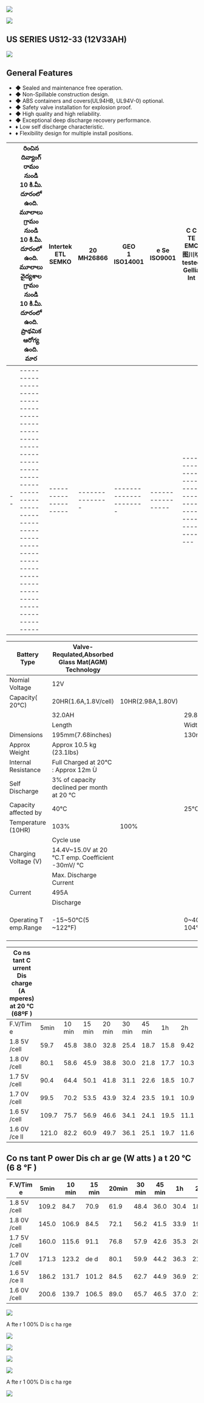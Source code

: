 ![](images/_page_0_Picture_0.jpeg)

![](images/_page_0_Picture_1.jpeg)

## US SERIES US12-33 (12V33AH)

![](images/_page_0_Picture_3.jpeg)

## General Features

- ◆ Sealed and maintenance free operation.
- ◆ Non-Spillable construction design.
- ◆ ABS containers and covers(UL94HB, UL94V-0) optional.
- ◆ Safety valve installation for explosion proof.
- ◆ High quality and high reliability.
- ◆ Exceptional deep discharge recovery performance.
- ♦ Low self discharge characteristic.
- ♦ Flexibility design for multiple install positions.

|  | రించిన దివ్యాంగ్ రామం నుండి 10 కి.మీ. దూరంలో ఉంది. మూలాలు  గ్రామం నుండి 10 కి.మీ. దూరంలో ఉంది. మూలాలు  వైద్యశాల గ్రామం నుండి 10 కి.మీ. దూరంలో ఉంది. ప్రాథమిక ఆరోగ్య ఉంది. మార | Intertek ETL SEMKO | 20<br>MH26866 | GEO<br>1<br>ISO14001 | e Se<br>ISO9001 | C C   TE EMC<br>  图川ゆ<br>tested<br>Gellia Int |
|--|-------------------------------------------------------------------------------------------------------------------------------------------------------------------------------|--------------------|---------------|----------------------|-----------------|-----------------------------------------------|
|--|-------------------------------------------------------------------------------------------------------------------------------------------------------------------------------|--------------------|---------------|----------------------|-----------------|-----------------------------------------------|

| Battery Type          | Valve-Requlated,Absorbed<br>Glass Mat(AGM)<br>Technology |                   |                     |                                                    |                       |                   |  |  |  |  |  |
|-----------------------|----------------------------------------------------------|-------------------|---------------------|----------------------------------------------------|-----------------------|-------------------|--|--|--|--|--|
| Nomial Voltage        | 12V                                                      |                   |                     |                                                    |                       |                   |  |  |  |  |  |
| Capacity( 20°C)       | 20HR(1.6A,1.8V/cell)                                     | 10HR(2.98A,1.80V) |                     | 5HR(5.39A,1.75V)                                   |                       | 1HR(19.7A,1.60V)  |  |  |  |  |  |
|                       | 32.0AH                                                   |                   | 29.8AH              | 26.9AH                                             |                       | 19.7AH            |  |  |  |  |  |
|                       | Length                                                   |                   | Width               | Height                                             |                       | Total Height      |  |  |  |  |  |
| Dimensions            | 195mm(7.68inches)                                        |                   | 130mm(5.12inches)   | 164mm(6.56inches)                                  |                       | 180mm(7.09inches) |  |  |  |  |  |
| Approx Weight         | Approx 10.5 kg (23.1lbs)                                 |                   |                     |                                                    |                       |                   |  |  |  |  |  |
| Internal Resistance   | Full Charged at 20°C : Approx 12m   Ù                    |                   |                     |                                                    |                       |                   |  |  |  |  |  |
| Self Discharge        | 3% of capacity declined per month at 20 °C               |                   |                     |                                                    |                       |                   |  |  |  |  |  |
| Capacity affected by  | 40°C                                                     |                   | 25°C                | 0°C                                                |                       | -15°C             |  |  |  |  |  |
| Temperature (10HR)    | 103%                                                     | 100%              |                     | 86%                                                |                       | 65%               |  |  |  |  |  |
|                       | Cycle use                                                |                   |                     | Float use                                          |                       |                   |  |  |  |  |  |
| Charging Voltage (V)  | 14.4V~15.0V at 20 °C.T emp. Coefficient -30mV/ °C        |                   |                     | 13.5V~13.8V at 20 °C.Temp. Coefficient (-20mV/ °C) |                       |                   |  |  |  |  |  |
|                       | Max. Discharge Current                                   |                   |                     | Initial Charging Current                           |                       |                   |  |  |  |  |  |
| Current               | 495A                                                     |                   |                     | Less than 9.9A                                     |                       |                   |  |  |  |  |  |
|                       | Discharge                                                |                   |                     | Charging                                           | Storage               |                   |  |  |  |  |  |
| Operating T emp.Range | -15~50℃(5 ~122°F)                                        |                   | 0~40°C (32 ~ 104°F) |                                                    | -15 ~40°C (5 ~ 104°F) |                   |  |  |  |  |  |

| Co ns tant C urrent Dis charge (A mperes) at 20 ℃ (68ºF ) |       |        |        |        |        |        |      |      |      |      |      |      |      |      |      |
|-----------------------------------------------------------|-------|--------|--------|--------|--------|--------|------|------|------|------|------|------|------|------|------|
| F.V/Tim e                                                 | 5min  | 10 min | 15 min | 20 min | 30 min | 45 min | 1h   | 2h   | 3h   | 4h   | 5h   | 6h   | 8h   | 10h  | 20h  |
| 1.8 5V /cell                                              | 59.7  | 45.8   | 38.0   | 32.8   | 25.4   | 18.7   | 15.8 | 9.42 | 7.37 | 5.99 | 4.89 | 4.29 | 3.46 | 2.89 | 1.58 |
| 1.8 0V /cell                                              | 80.1  | 58.6   | 45.9   | 38.8   | 30.0   | 21.8   | 17.7 | 10.3 | 7.93 | 6.40 | 5.25 | 4.60 | 3.67 | 2.98 | 1.60 |
| 1.7 5V /cell                                              | 90.4  | 64.4   | 50.1   | 41.8   | 31.1   | 22.6   | 18.5 | 10.7 | 8.08 | 6.54 | 5.39 | 4.72 | 3.73 | 3.06 | 1.62 |
| 1.7 0V /cell                                              | 99.5  | 70.2   | 53.5   | 43.9   | 32.4   | 23.5   | 19.1 | 10.9 | 8.30 | 6.72 | 5.52 | 4.82 | 3.78 | 3.12 | 1.65 |
| 1.6 5V /cell                                              | 109.7 | 75.7   | 56.9   | 46.6   | 34.1   | 24.1   | 19.5 | 11.1 | 8.66 | 6.95 | 5.67 | 4.93 | 3.84 | 3.18 | 1.67 |
| 1.6 0V /ce ll                                             | 121.0 | 82.2   | 60.9   | 49.7   | 36.1   | 25.1   | 19.7 | 11.6 | 8.92 | 7.17 | 5.86 | 5.03 | 3.88 | 3.22 | 1.68 |

## Co ns tant P ower Dis ch ar ge (W atts ) a t 20 ℃ (6 8 ℉ )

| F.V/Tim e     | 5min  | 10 min | 15 min | 20min | 30 min | 45 min | 1h   | 2h   | 3h   | 4h   | 5h   | 6h   | 8h   | 10h  | 20h  |
|---------------|-------|--------|--------|-------|--------|--------|------|------|------|------|------|------|------|------|------|
| 1.8 5V /cell  | 109.2 | 84.7   | 70.9   | 61.9  | 48.4   | 36.0   | 30.4 | 18.3 | 14.4 | 11.7 | 9.58 | 8.43 | 6.82 | 5.71 | 3.14 |
| 1.8 0V /cell  | 145.0 | 106.9  | 84.5   | 72.1  | 56.2   | 41.5   | 33.9 | 19.8 | 15.4 | 12.4 | 10.2 | 9.00 | 7.22 | 5.88 | 3.17 |
| 1.7 5V /cell  | 160.0 | 115.6  | 91.1   | 76.8  | 57.9   | 42.6   | 35.3 | 20.5 | 15.6 | 12.7 | 10.5 | 9.22 | 7.32 | 6.03 | 3.19 |
| 1.7 0V /cell  | 171.3 | 123.2  | de d   | 80.1  | 59.9   | 44.2   | 36.3 | 21.0 | 16.0 | 13.0 | 10.7 | 9.40 | 7.42 | 6.15 | 3.25 |
| 1.6 5V /ce II | 186.2 | 131.7  | 101.2  | 84.5  | 62.7   | 44.9   | 36.9 | 21.1 | 16.6 | 13.4 | 11.0 | 9.57 | 7.52 | 6.26 | 3.29 |
| 1.6 0V /cell  | 200.6 | 139.7  | 106.5  | 89.0  | 65.7   | 46.5   | 37.0 | 21.9 | 17.0 | 13.8 | 11.3 | 9.75 | 7.57 | 6.32 | 3.30 |

![](images/_page_0_Picture_18.jpeg)

A fte r 1 00% D is c ha rge

![](images/_page_1_Figure_1.jpeg)

![](images/_page_1_Figure_2.jpeg)

![](images/_page_1_Figure_3.jpeg)

![](images/_page_1_Figure_4.jpeg)

A fte r 1 00% D is c ha rge

![](images/_page_1_Figure_5.jpeg)